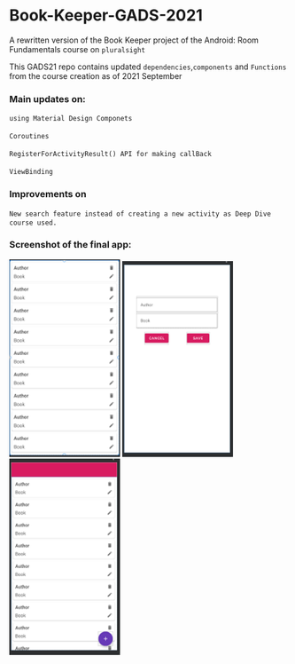 # Book-Keeper-GADS-2021

A rewritten version of the Book Keeper project of the  Android: Room Fundamentals course on ```pluralsight```

This GADS21 repo  contains updated ```dependencies```,```components``` and ```Functions``` from the course creation as of 2021 September

### Main updates on:

    using Material Design Componets

    Coroutines

    RegisterForActivityResult() API for making callBack

    ViewBinding

### Improvements on

    New search feature instead of creating a new activity as Deep Dive course used.

### Screenshot of the final app:

<img src="screenshot/book.PNG" width="200"/> <img src="screenshot/search.PNG" width="200"/> <img src="screenshot/custom.PNG" width="200"/>


    


